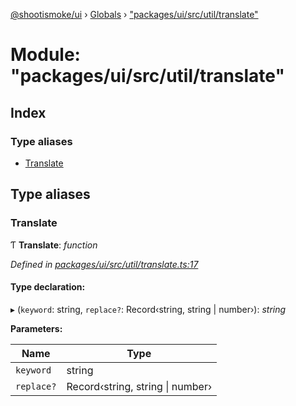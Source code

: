 [@shootismoke/ui](../README.md) › [Globals](../globals.md) › ["packages/ui/src/util/translate"](_packages_ui_src_util_translate_.md)

# Module: "packages/ui/src/util/translate"

## Index

### Type aliases

* [Translate](_packages_ui_src_util_translate_.md#translate)

## Type aliases

###  Translate

Ƭ **Translate**: *function*

*Defined in [packages/ui/src/util/translate.ts:17](https://github.com/shootismoke/common/blob/72777b1/packages/ui/src/util/translate.ts#L17)*

#### Type declaration:

▸ (`keyword`: string, `replace?`: Record‹string, string | number›): *string*

**Parameters:**

Name | Type |
------ | ------ |
`keyword` | string |
`replace?` | Record‹string, string &#124; number› |
